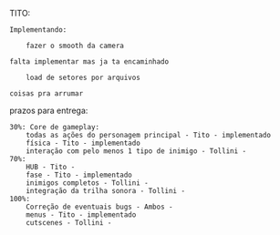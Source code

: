 
TITO:
	
	Implementando:
	
		fazer o smooth da camera

	falta implementar mas ja ta encaminhado

		load de setores por arquivos
		
	coisas pra arrumar
	

	
prazos para entrega:

	30%: Core de gameplay:
		todas as ações do personagem principal - Tito - implementado
		física - Tito - implementado
		interação com pelo menos 1 tipo de inimigo - Tollini - 
	70%:
		HUB - Tito - 
		fase - Tito - implementado
		inimigos completos - Tollini -
		integração da trilha sonora - Tollini -
	100%:
		Correção de eventuais bugs - Ambos -
		menus - Tito - implementado
		cutscenes - Tollini -
